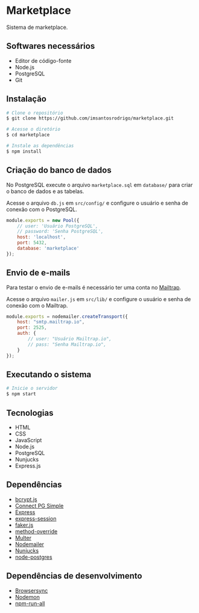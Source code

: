 # Marketplace
Sistema de marketplace.

## Softwares necessários
* Editor de código-fonte
* Node.js
* PostgreSQL
* Git

## Instalação
```bash
# Clone o repositório
$ git clone https://github.com/imsantosrodrigo/marketplace.git

# Acesse o diretório
$ cd marketplace

# Instale as dependências
$ npm install
```

## Criação do banco de dados
No PostgreSQL execute o arquivo `marketplace.sql` em `database/` para criar o banco de dados e as tabelas.

Acesse o arquivo `db.js` em `src/config/` e configure o usuário e senha de conexão com o PostgreSQL.
```js
module.exports = new Pool({
    // user: 'Usuário PostgreSQL',
    // password: 'Senha PostgreSQL',    
    host: 'localhost',
    port: 5432,
    database: 'marketplace'
});
```

## Envio de e-mails
Para testar o envio de e-mails é necessário ter uma conta no [Mailtrap](https://mailtrap.io/).

Acesse o arquivo `mailer.js` em `src/lib/` e configure o usuário e senha de conexão com o Mailtrap.
```js
module.exports = nodemailer.createTransport({
    host: "smtp.mailtrap.io",
    port: 2525,
    auth: {
        // user: "Usuário Mailtrap.io",
        // pass: "Senha Mailtrap.io",
    }
});
```

## Executando o sistema
```bash
# Inicie o servidor
$ npm start
```

## Tecnologias
* HTML
* CSS
* JavaScript
* Node.js
* PostgreSQL
* Nunjucks
* Express.js

## Dependências
* [bcrypt.js](https://github.com/dcodeIO/bcrypt.js)
* [Connect PG Simple](https://github.com/voxpelli/node-connect-pg-simple)
* [Express](https://github.com/expressjs/express)
* [express-session](https://github.com/expressjs/session)
* [faker.js](https://github.com/Marak/faker.js)
* [method-override](https://github.com/expressjs/method-override)
* [Multer](https://github.com/expressjs/multer)
* [Nodemailer](https://github.com/nodemailer/nodemailer)
* [Nunjucks](https://github.com/mozilla/nunjucks)
* [node-postgres](https://github.com/brianc/node-postgres)

## Dependências de desenvolvimento
* [Browsersync](https://github.com/BrowserSync/browser-sync)
* [Nodemon](https://github.com/remy/nodemon)
* [npm-run-all](https://github.com/mysticatea/npm-run-all)
